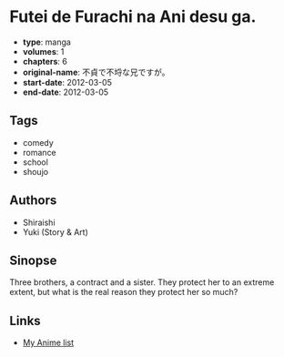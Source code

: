 # Futei de Furachi na Ani desu ga.

-   **type**: manga
-   **volumes**: 1
-   **chapters**: 6
-   **original-name**: 不貞で不埒な兄ですが。
-   **start-date**: 2012-03-05
-   **end-date**: 2012-03-05

## Tags

-   comedy
-   romance
-   school
-   shoujo

## Authors

-   Shiraishi
-   Yuki (Story & Art)

## Sinopse

Three brothers, a contract and a sister. They protect her to an extreme extent, but what is the real reason they protect her so much?

## Links

-   [My Anime list](https://myanimelist.net/manga/41187/Futei_de_Furachi_na_Ani_desu_ga)
